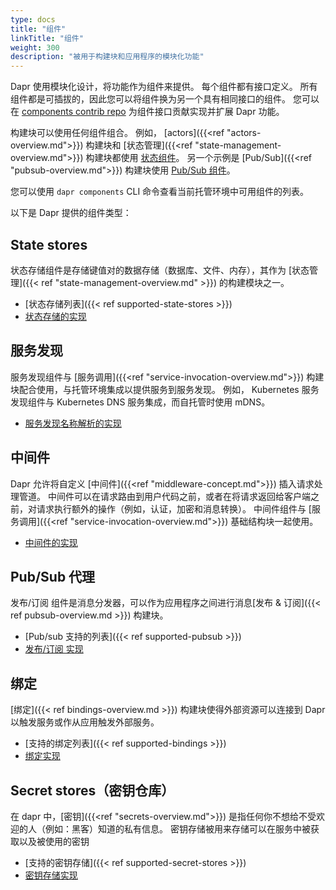 ```yaml
---
type: docs
title: "组件"
linkTitle: "组件"
weight: 300
description: "被用于构建块和应用程序的模块化功能"
---
```


Dapr 使用模块化设计，将功能作为组件来提供。 每个组件都有接口定义。  所有组件都是可插拔的，因此您可以将组件换为另一个具有相同接口的组件。 您可以在 [components contrib repo](https://github.com/dapr/components-contrib) 为组件接口贡献实现并扩展 Dapr 功能。

 构建块可以使用任何组件组合。 例如， [actors]({{<ref "actors-overview.md">}}) 构建块和 [状态管理]({{<ref "state-management-overview.md">}}) 构建块都使用 [状态组件](https://github.com/dapr/components-contrib/tree/master/state)。  另一个示例是 [Pub/Sub]({{<ref "pubsub-overview.md">}}) 构建块使用 [ Pub/Sub 组件](https://github.com/dapr/components-contrib/tree/master/pubsub)。

 您可以使用 `dapr components` CLI 命令查看当前托管环境中可用组件的列表。

 以下是 Dapr 提供的组件类型：

## State stores

状态存储组件是存储键值对的数据存储（数据库、文件、内存），其作为 [状态管理]({{< ref "state-management-overview.md" >}}) 的构建模块之一。

- [状态存储列表]({{< ref supported-state-stores >}})
- [状态存储的实现](https://github.com/dapr/components-contrib/tree/master/state)

## 服务发现

服务发现组件与 [服务调用]({{<ref "service-invocation-overview.md">}}) 构建块配合使用，与托管环境集成以提供服务到服务发现。 例如， Kubernetes 服务发现组件与 Kubernetes DNS 服务集成，而自托管时使用 mDNS。

- [服务发现名称解析的实现](https://github.com/dapr/components-contrib/tree/master/nameresolution)

## 中间件

Dapr 允许将自定义 [中间件]({{<ref "middleware-concept.md">}})  插入请求处理管道。 中间件可以在请求路由到用户代码之前，或者在将请求返回给客户端之前，对请求执行额外的操作（例如，认证，加密和消息转换）。 中间件组件与 [服务调用]({{<ref "service-invocation-overview.md">}}) 基础结构块一起使用。

- [中间件的实现](https://github.com/dapr/components-contrib/tree/master/middleware)

## Pub/Sub 代理

发布/订阅 组件是消息分发器，可以作为应用程序之间进行消息[发布 & 订阅]({{< ref pubsub-overview.md >}}) 构建块。

- [Pub/sub 支持的列表]({{< ref supported-pubsub >}})
- [发布/订阅 实现](https://github.com/dapr/components-contrib/tree/master/pubsub)

## 绑定

[绑定]({{< ref bindings-overview.md >}}) 构建块使得外部资源可以连接到 Dapr 以触发服务或作从应用触发外部服务。

- [支持的绑定列表]({{< ref supported-bindings >}})
- [绑定实现](https://github.com/dapr/components-contrib/tree/master/bindings)

## Secret stores（密钥仓库）

在 dapr 中，[密钥]({{<ref "secrets-overview.md">}}) 是指任何你不想给不受欢迎的人（例如：黑客）知道的私有信息。 密钥存储被用来存储可以在服务中被获取以及被使用的密钥

- [支持的密钥存储]({{< ref supported-secret-stores >}})
- [密钥存储实现](https://github.com/dapr/components-contrib/tree/master/secretstores)

